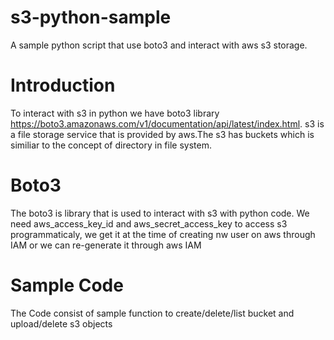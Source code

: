 # s3-python-sample
A sample python script that use boto3 and interact with aws s3 storage.

# Introduction
To interact with s3 in python we have boto3 library https://boto3.amazonaws.com/v1/documentation/api/latest/index.html.
s3 is a file storage service that is provided by aws.The s3 has buckets which is similiar to the concept of directory in file system.

# Boto3
The boto3 is library that is used to interact with s3 with python code.
We need aws_access_key_id and aws_secret_access_key to access s3 programmaticaly, we get it at the time of creating nw user on aws through IAM or we can re-generate it through aws IAM

# Sample Code
The Code consist of sample function to create/delete/list bucket and upload/delete s3 objects 
